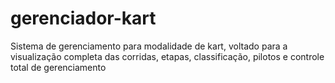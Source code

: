 # gerenciador-kart
Sistema de gerenciamento para modalidade de kart, voltado para a visualização completa das corridas, etapas, classificação, pilotos e controle total de gerenciamento
